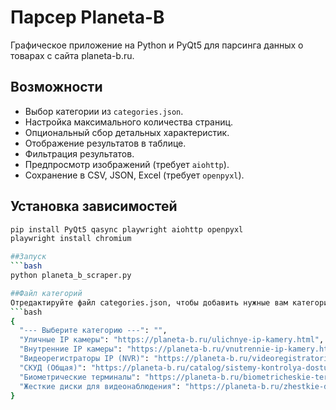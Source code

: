 # Парсер Planeta-B

Графическое приложение на Python и PyQt5 для парсинга данных о товарах с сайта planeta-b.ru.

## Возможности

*   Выбор категории из `categories.json`.
*   Настройка максимального количества страниц.
*   Опциональный сбор детальных характеристик.
*   Отображение результатов в таблице.
*   Фильтрация результатов.
*   Предпросмотр изображений (требует `aiohttp`).
*   Сохранение в CSV, JSON, Excel (требует `openpyxl`).

## Установка зависимостей

```bash
pip install PyQt5 qasync playwright aiohttp openpyxl
playwright install chromium

##Запуск
```bash
python planeta_b_scraper.py

##Файл категорий
Отредактируйте файл categories.json, чтобы добавить нужные вам категории и ссылки на них.
```bash
{
  "--- Выберите категорию ---": "",
  "Уличные IP камеры": "https://planeta-b.ru/ulichnye-ip-kamery.html",
  "Внутренние IP камеры": "https://planeta-b.ru/vnutrennie-ip-kamery.html",
  "Видеорегистраторы IP (NVR)": "https://planeta-b.ru/videoregistratori-ip-nvr.html",
  "СКУД (Общая)": "https://planeta-b.ru/catalog/sistemy-kontrolya-dostupa/",
  "Биометрические терминалы": "https://planeta-b.ru/biometricheskie-terminaly.html",
  "Жесткие диски для видеонаблюдения": "https://planeta-b.ru/zhestkie-diski-dlya-videonabludeniya.html"
}

